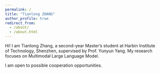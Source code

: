 ```yaml
---
permalink: /
title: "Tianlong ZHANG"
author_profile: true
redirect_from: 
  - /about/
  - /about.html
---
```


Hi! I am Tianlong Zhang, a second-year Master’s student at Harbin Institute of Technology, Shenzhen, supervised by Prof. Yunyun Yang. My research focuses on Multimodal Large Language Model.

I am open to possible cooperation opportunities. 
